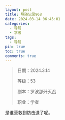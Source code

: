 ```yaml
---
layout: post
title: 导随记录968
date: 2024-03-14 06:45:01
categories:
  - 导随
  - 学者
tags:
  - 导随
pin: true
toc: true
comments: true
---
```

> 日期：2024.3.14
>
> 等级：53
>
> 副本：罗波那歼灭战
>
> 职业：学者

是谁营救到防击退了呢。
